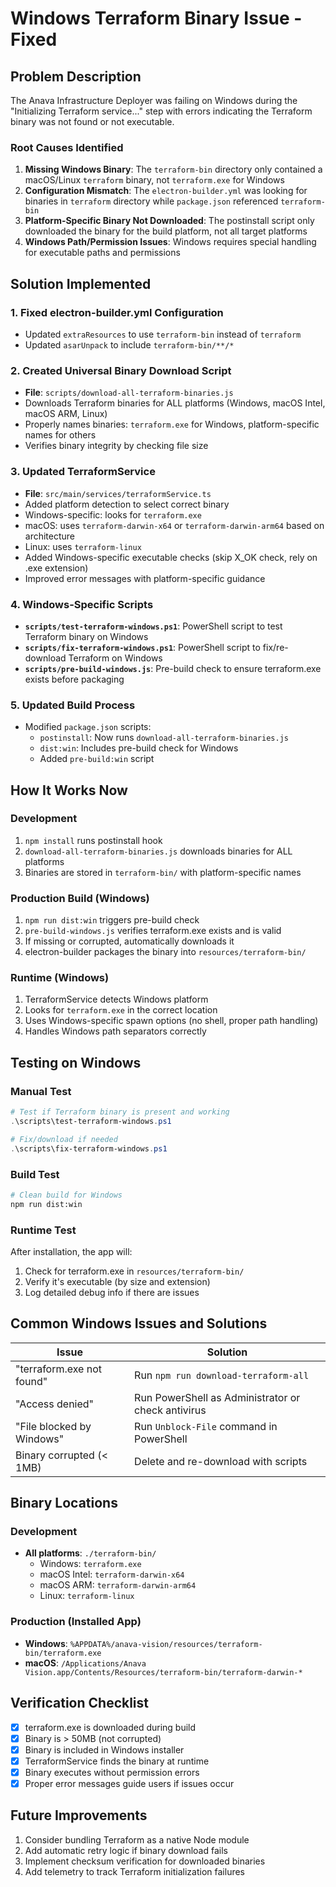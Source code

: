 # Windows Terraform Binary Issue - Fixed

## Problem Description
The Anava Infrastructure Deployer was failing on Windows during the "Initializing Terraform service..." step with errors indicating the Terraform binary was not found or not executable.

### Root Causes Identified

1. **Missing Windows Binary**: The `terraform-bin` directory only contained a macOS/Linux `terraform` binary, not `terraform.exe` for Windows
2. **Configuration Mismatch**: The `electron-builder.yml` was looking for binaries in `terraform` directory while `package.json` referenced `terraform-bin`
3. **Platform-Specific Binary Not Downloaded**: The postinstall script only downloaded the binary for the build platform, not all target platforms
4. **Windows Path/Permission Issues**: Windows requires special handling for executable paths and permissions

## Solution Implemented

### 1. Fixed electron-builder.yml Configuration
- Updated `extraResources` to use `terraform-bin` instead of `terraform`
- Updated `asarUnpack` to include `terraform-bin/**/*`

### 2. Created Universal Binary Download Script
- **File**: `scripts/download-all-terraform-binaries.js`
- Downloads Terraform binaries for ALL platforms (Windows, macOS Intel, macOS ARM, Linux)
- Properly names binaries: `terraform.exe` for Windows, platform-specific names for others
- Verifies binary integrity by checking file size

### 3. Updated TerraformService
- **File**: `src/main/services/terraformService.ts`
- Added platform detection to select correct binary
- Windows-specific: looks for `terraform.exe`
- macOS: uses `terraform-darwin-x64` or `terraform-darwin-arm64` based on architecture
- Linux: uses `terraform-linux`
- Added Windows-specific executable checks (skip X_OK check, rely on .exe extension)
- Improved error messages with platform-specific guidance

### 4. Windows-Specific Scripts
- **`scripts/test-terraform-windows.ps1`**: PowerShell script to test Terraform binary on Windows
- **`scripts/fix-terraform-windows.ps1`**: PowerShell script to fix/re-download Terraform on Windows
- **`scripts/pre-build-windows.js`**: Pre-build check to ensure terraform.exe exists before packaging

### 5. Updated Build Process
- Modified `package.json` scripts:
  - `postinstall`: Now runs `download-all-terraform-binaries.js`
  - `dist:win`: Includes pre-build check for Windows
  - Added `pre-build:win` script

## How It Works Now

### Development
1. `npm install` runs postinstall hook
2. `download-all-terraform-binaries.js` downloads binaries for ALL platforms
3. Binaries are stored in `terraform-bin/` with platform-specific names

### Production Build (Windows)
1. `npm run dist:win` triggers pre-build check
2. `pre-build-windows.js` verifies terraform.exe exists and is valid
3. If missing or corrupted, automatically downloads it
4. electron-builder packages the binary into `resources/terraform-bin/`

### Runtime (Windows)
1. TerraformService detects Windows platform
2. Looks for `terraform.exe` in the correct location
3. Uses Windows-specific spawn options (no shell, proper path handling)
4. Handles Windows path separators correctly

## Testing on Windows

### Manual Test
```powershell
# Test if Terraform binary is present and working
.\scripts\test-terraform-windows.ps1

# Fix/download if needed
.\scripts\fix-terraform-windows.ps1
```

### Build Test
```bash
# Clean build for Windows
npm run dist:win
```

### Runtime Test
After installation, the app will:
1. Check for terraform.exe in `resources/terraform-bin/`
2. Verify it's executable (by size and extension)
3. Log detailed debug info if there are issues

## Common Windows Issues and Solutions

| Issue | Solution |
|-------|----------|
| "terraform.exe not found" | Run `npm run download-terraform-all` |
| "Access denied" | Run PowerShell as Administrator or check antivirus |
| "File blocked by Windows" | Run `Unblock-File` command in PowerShell |
| Binary corrupted (< 1MB) | Delete and re-download with scripts |

## Binary Locations

### Development
- **All platforms**: `./terraform-bin/`
  - Windows: `terraform.exe`
  - macOS Intel: `terraform-darwin-x64`
  - macOS ARM: `terraform-darwin-arm64`
  - Linux: `terraform-linux`

### Production (Installed App)
- **Windows**: `%APPDATA%/anava-vision/resources/terraform-bin/terraform.exe`
- **macOS**: `/Applications/Anava Vision.app/Contents/Resources/terraform-bin/terraform-darwin-*`

## Verification Checklist

- [x] terraform.exe is downloaded during build
- [x] Binary is > 50MB (not corrupted)
- [x] Binary is included in Windows installer
- [x] TerraformService finds the binary at runtime
- [x] Binary executes without permission errors
- [x] Proper error messages guide users if issues occur

## Future Improvements

1. Consider bundling Terraform as a native Node module
2. Add automatic retry logic if binary download fails
3. Implement checksum verification for downloaded binaries
4. Add telemetry to track Terraform initialization failures